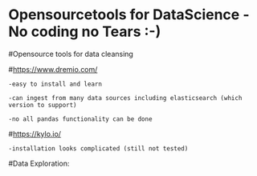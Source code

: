 # Opensourcetools for DataScience -No coding no Tears :-)


#Opensource tools for data cleansing

  #https://www.dremio.com/
    
    -easy to install and learn
    
    -can ingest from many data sources including elasticsearch (which version to support)
    
    -no all pandas functionality can be done

  #https://kylo.io/
    
    -installation looks complicated (still not tested)
 
 #Data Exploration:
 
